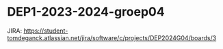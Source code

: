 # DEP1-2023-2024-groep04
JIRA: https://student-tomdeganck.atlassian.net/jira/software/c/projects/DEP2024G04/boards/3
